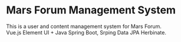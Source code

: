 # Mars Forum Management System
This is a user and content management system for Mars Forum. <br>
Vue.js Element UI + Java Spring Boot, Srping Data JPA Herbinate.
